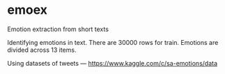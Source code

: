 # emoex
Emotion extraction from short texts

Identifying emotions in text.
There are 30000 rows for train.
Emotions are divided across 13 items.

Using datasets of tweets — https://www.kaggle.com/c/sa-emotions/data
